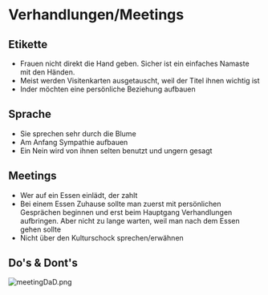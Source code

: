 # Verhandlungen/Meetings

## Etikette

- Frauen nicht direkt die Hand geben. Sicher ist ein einfaches Namaste mit den Händen.
- Meist werden Visitenkarten ausgetauscht, weil der Titel ihnen wichtig ist
- Inder möchten eine persönliche Beziehung aufbauen

## Sprache

- Sie sprechen sehr durch die Blume
- Am Anfang Sympathie aufbauen
- Ein Nein wird von ihnen selten benutzt und ungern gesagt

## Meetings

- Wer auf ein Essen einlädt, der zahlt
- Bei einem Essen Zuhause sollte man zuerst mit persönlichen Gesprächen beginnen und erst beim Hauptgang Verhandlungen aufbringen. Aber nicht zu lange warten, weil man nach dem Essen gehen sollte
- Nicht über den Kulturschock sprechen/erwähnen

## Do's & Dont's

![meetingDaD.png](meetingDaD.png)
